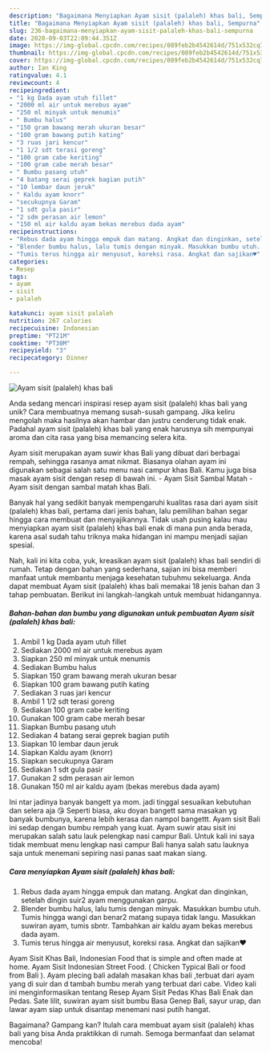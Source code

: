 ```yaml
---
description: "Bagaimana Menyiapkan Ayam sisit (palaleh) khas bali, Sempurna"
title: "Bagaimana Menyiapkan Ayam sisit (palaleh) khas bali, Sempurna"
slug: 236-bagaimana-menyiapkan-ayam-sisit-palaleh-khas-bali-sempurna
date: 2020-09-03T22:09:44.351Z
image: https://img-global.cpcdn.com/recipes/089feb2b4542614d/751x532cq70/ayam-sisit-palaleh-khas-bali-foto-resep-utama.jpg
thumbnail: https://img-global.cpcdn.com/recipes/089feb2b4542614d/751x532cq70/ayam-sisit-palaleh-khas-bali-foto-resep-utama.jpg
cover: https://img-global.cpcdn.com/recipes/089feb2b4542614d/751x532cq70/ayam-sisit-palaleh-khas-bali-foto-resep-utama.jpg
author: Ian King
ratingvalue: 4.1
reviewcount: 4
recipeingredient:
- "1 kg Dada ayam utuh fillet"
- "2000 ml air untuk merebus ayam"
- "250 ml minyak untuk menumis"
- " Bumbu halus"
- "150 gram bawang merah ukuran besar"
- "100 gram bawang putih kating"
- "3 ruas jari kencur"
- "1 1/2 sdt terasi goreng"
- "100 gram cabe keriting"
- "100 gram cabe merah besar"
- " Bumbu pasang utuh"
- "4 batang serai geprek bagian putih"
- "10 lembar daun jeruk"
- " Kaldu ayam knorr"
- "secukupnya Garam"
- "1 sdt gula pasir"
- "2 sdm perasan air lemon"
- "150 ml air kaldu ayam bekas merebus dada ayam"
recipeinstructions:
- "Rebus dada ayam hingga empuk dan matang. Angkat dan dinginkan, setelah dingin suir2 ayam menggunakan garpu."
- "Blender bumbu halus, lalu tumis dengan minyak. Masukkan bumbu utuh. Tumis hingga wangi dan benar2 matang supaya tidak langu. Masukkan suwiran ayam, tumis sbntr. Tambahkan air kaldu ayam bekas merebus dada ayam."
- "Tumis terus hingga air menyusut, koreksi rasa. Angkat dan sajikan♥️"
categories:
- Resep
tags:
- ayam
- sisit
- palaleh

katakunci: ayam sisit palaleh 
nutrition: 267 calories
recipecuisine: Indonesian
preptime: "PT21M"
cooktime: "PT30M"
recipeyield: "3"
recipecategory: Dinner

---
```



![Ayam sisit (palaleh) khas bali](https://img-global.cpcdn.com/recipes/089feb2b4542614d/751x532cq70/ayam-sisit-palaleh-khas-bali-foto-resep-utama.jpg)

Anda sedang mencari inspirasi resep ayam sisit (palaleh) khas bali yang unik? Cara membuatnya memang susah-susah gampang. Jika keliru mengolah maka hasilnya akan hambar dan justru cenderung tidak enak. Padahal ayam sisit (palaleh) khas bali yang enak harusnya sih mempunyai aroma dan cita rasa yang bisa memancing selera kita.

Ayam sisit merupakan ayam suwir khas Bali yang dibuat dari berbagai rempah, sehingga rasanya amat nikmat. Biasanya olahan ayam ini digunakan sebagai salah satu menu nasi campur khas Bali. Kamu juga bisa masak ayam sisit dengan resep di bawah ini. - Ayam Sisit Sambal Matah - Ayam sisit dengan sambal matah khas Bali.

Banyak hal yang sedikit banyak mempengaruhi kualitas rasa dari ayam sisit (palaleh) khas bali, pertama dari jenis bahan, lalu pemilihan bahan segar hingga cara membuat dan menyajikannya. Tidak usah pusing kalau mau menyiapkan ayam sisit (palaleh) khas bali enak di mana pun anda berada, karena asal sudah tahu triknya maka hidangan ini mampu menjadi sajian spesial.


Nah, kali ini kita coba, yuk, kreasikan ayam sisit (palaleh) khas bali sendiri di rumah. Tetap dengan bahan yang sederhana, sajian ini bisa memberi manfaat untuk membantu menjaga kesehatan tubuhmu sekeluarga. Anda dapat membuat Ayam sisit (palaleh) khas bali memakai 18 jenis bahan dan 3 tahap pembuatan. Berikut ini langkah-langkah untuk membuat hidangannya.

<!--inarticleads1-->

##### Bahan-bahan dan bumbu yang digunakan untuk pembuatan Ayam sisit (palaleh) khas bali:

1. Ambil 1 kg Dada ayam utuh fillet
1. Sediakan 2000 ml air untuk merebus ayam
1. Siapkan 250 ml minyak untuk menumis
1. Sediakan  Bumbu halus
1. Siapkan 150 gram bawang merah ukuran besar
1. Siapkan 100 gram bawang putih kating
1. Sediakan 3 ruas jari kencur
1. Ambil 1 1/2 sdt terasi goreng
1. Sediakan 100 gram cabe keriting
1. Gunakan 100 gram cabe merah besar
1. Siapkan  Bumbu pasang utuh
1. Sediakan 4 batang serai geprek bagian putih
1. Siapkan 10 lembar daun jeruk
1. Siapkan  Kaldu ayam (knorr)
1. Siapkan secukupnya Garam
1. Sediakan 1 sdt gula pasir
1. Gunakan 2 sdm perasan air lemon
1. Gunakan 150 ml air kaldu ayam (bekas merebus dada ayam)


Ini ntar jadinya banyak bangett ya mom. jadi tinggal sesuaikan kebutuhan dan selera aja 😘 Seperti biasa, aku doyan bangett sama masakan yg banyak bumbunya, karena lebih kerasa dan nampol bangettt. Ayam sisit Bali ini sedap dengan bumbu rempah yang kuat. Ayam suwir atau sisit ini merupakan salah satu lauk pelengkap nasi campur Bali. Untuk kali ini saya tidak membuat menu lengkap nasi campur Bali hanya salah satu lauknya saja untuk menemani sepiring nasi panas saat makan siang. 

<!--inarticleads2-->

##### Cara menyiapkan Ayam sisit (palaleh) khas bali:

1. Rebus dada ayam hingga empuk dan matang. Angkat dan dinginkan, setelah dingin suir2 ayam menggunakan garpu.
1. Blender bumbu halus, lalu tumis dengan minyak. Masukkan bumbu utuh. Tumis hingga wangi dan benar2 matang supaya tidak langu. Masukkan suwiran ayam, tumis sbntr. Tambahkan air kaldu ayam bekas merebus dada ayam.
1. Tumis terus hingga air menyusut, koreksi rasa. Angkat dan sajikan♥️


Ayam Sisit Khas Bali, Indonesian Food that is simple and often made at home. Ayam Sisit Indonesian Street Food. ( Chicken Typical Bali or food from Bali ). Ayam plecing bali adalah masakan khas bali ,terbuat dari ayam yang di suir dan d tambah bumbu merah yang terbuat dari cabe. Video kali ini menginformasikan tentang Resep Ayam Sisit Pedas Khas Bali Enak dan Pedas. Sate lilit, suwiran ayam sisit bumbu Basa Genep Bali, sayur urap, dan lawar ayam siap untuk disantap menemani nasi putih hangat. 

Bagaimana? Gampang kan? Itulah cara membuat ayam sisit (palaleh) khas bali yang bisa Anda praktikkan di rumah. Semoga bermanfaat dan selamat mencoba!
